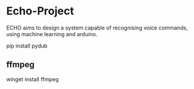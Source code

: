 # Echo-Project
ECHO aims to design a system capable of recognising voice commands, using machine learning and arduino.


pip install pydub
## ffmpeg
winget install ffmpeg